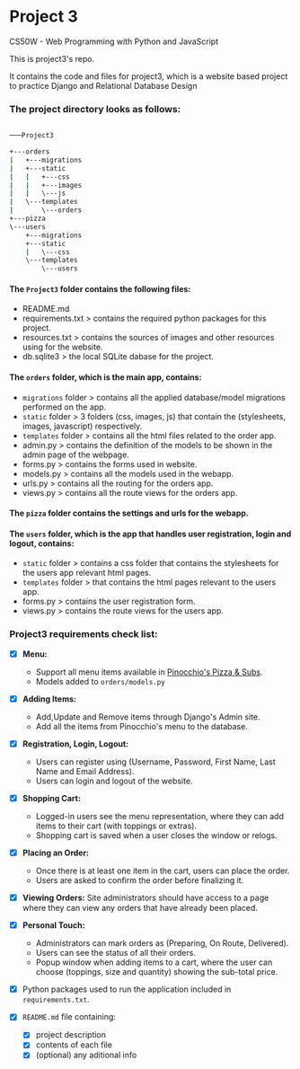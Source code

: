 
# Project 3

  

CS50W - Web Programming with Python and JavaScript

  

This is project3's repo.

It contains the code and files for project3, which is a website based project to practice Django and Relational Database Design


### The project directory looks as follows:

```bash

───Project3

+---orders
|   +---migrations
|   +---static
|   |   +---css
|   |   +---images
|   |   \---js
|   \---templates
|       \---orders
+---pizza
\---users
    +---migrations
    +---static
    |   \---css
    \---templates
        \---users

```

  

#### The ``Project3`` folder contains the following files:

- README.md
- requirements.txt > contains the required python packages for this project.
- resources.txt > contains the sources of images and other resources using for the website.
- db.sqlite3 > the local SQLite dabase for the project.

  

#### The ``orders`` folder, which is the main app, contains:

- ``migrations`` folder > contains all the applied database/model migrations performed on the app.
- ``static`` folder > 3 folders (css, images, js) that contain the (stylesheets, images, javascript) respectively.
- ``templates`` folder > contains all the html files related to the order app.
- admin.py > contains the definition of the models to be shown in the admin page of the webpage.
- forms.py > contains the forms used in website.
- models.py > contains all the models used in the webapp.
- urls.py > contains all the routing for the orders app.
- views.py > contains all the route views for the orders app.

#### The ``pizza`` folder contains the settings and urls for the webapp.

#### The ``users`` folder, which is the app that handles user registration, login and logout, contains:

- ``static`` folder > contains a css folder that contains the stylesheets for the users app relevant html pages.
- ``templates`` folder > that contains the html pages relevant to the users app.
- forms.py > contains the user registration form.
- views.py > contains the route views for the users app.

### Project3 requirements check list:

- [x]  **Menu:** 
	- Support all menu items available in [Pinocchio's Pizza & Subs](http://www.pinocchiospizza.net/menu.html). 
	- Models added to ``orders/models.py``

- [x]  **Adding Items:** 
	- Add,Update and Remove items through Django's Admin site.
	- Add all the items from Pinocchio's menu to the database.

- [x]  **Registration, Login, Logout:** 
	- Users can register using (Username, Password, First Name, Last Name and Email Address).
	- Users can login and logout of the website.

- [x]  **Shopping Cart:** 
	- Logged-in users see the menu representation, where they can add items to their cart (with toppings or extras).
	- Shopping cart is saved when a user closes the window or relogs.

- [x]  **Placing an Order:** 
	- Once there is at least one item in the cart, users can place the order.
	- Users are asked to confirm the order before finalizing it.

- [x]  **Viewing Orders:** Site administrators should have access to a page where they can view any orders that have already been placed.

- [x]  **Personal Touch:** 
	- Administrators can mark orders as (Preparing, On Route, Delivered).
	- Users can see the status of all their orders.
	- Popup window when adding items to a cart, where the user can choose (toppings, size and quantity) showing the sub-total price.


- [x] Python packages used to run the application included in ``requirements.txt``.

- [x]  ``README.md`` file containing:
	- [x] project description
	- [x] contents of each file
	- [x] (optional) any aditional info
